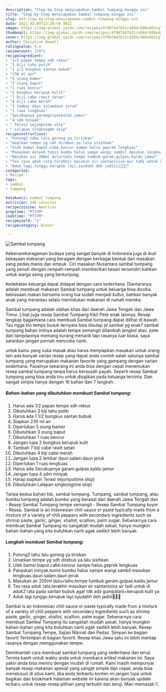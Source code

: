 ```yaml
---
description: "Step-by-Step menyiapakan Sambal tumpang minggu ini"
title: "Step-by-Step menyiapakan Sambal tumpang minggu ini"
slug: 443-step-by-step-menyiapakan-sambal-tumpang-minggu-ini
date: 2021-03-09T13:20:59.901Z
image: https://img-global.cpcdn.com/recipes/479874d7b31ca584/680x482cq70/sambal-tumpang-foto-resep-utama.jpg
thumbnail: https://img-global.cpcdn.com/recipes/479874d7b31ca584/680x482cq70/sambal-tumpang-foto-resep-utama.jpg
cover: https://img-global.cpcdn.com/recipes/479874d7b31ca584/680x482cq70/sambal-tumpang-foto-resep-utama.jpg
author: Christine Howell
ratingvalue: 4.4
reviewcount: 23973
recipeingredient:
- "1/2 papan tempe sdh rebus"
- "3 biji tahu putih"
- "1 1/2 bungkus santan bubuk"
- "230 ml air"
- "5 siung bamer"
- "3 siung baput"
- "1 ruas kencur"
- "2 bungkus kerupuk kulit"
- "7 biji cabe rawit setan"
- "4 biji cabe merah"
- "2 lembar daun salamdaun jeruk"
- "1 ruas lengkuas"
- "Secukupnya garamgulpaskaldu jamur"
- "4 sdm minyak"
- " Terasi sejumputme skip"
- " Lalapan singkongme skip"
recipeinstructions:
- "Potong2 tahu lalu goreng ya.tiriskan"
- "Umatkan tempe yg sdh direbus ya.lalu sisihkan"
- "Ulek bamer.baput.cabe.kencur sampe halus.geprek lengkuas"
- "Panaskan minyak.tumis bumbu halus sampe wangi sambil masukan lengkuas.daun salam.daun jeruk"
- "Masukan air 200ml dulu+tahu.tempe tumbuk.garam.gulpas.kaldu jamur"
- "Tes rasa aduk rata.terakhir masukan air santan(sisa air tadi untuk di aduk2 rata pada santan bubuk agar tdk ada gumpalan)+kerupuk kulit ya"
- "Aduk lagi.tunggu kerupuk layi.syudahh deh jadiiii🤤🤤🤤"
categories:
- Recipe
tags:
- sambal
- tumpang

katakunci: sambal tumpang 
nutrition: 246 calories
recipecuisine: American
preptime: "PT17M"
cooktime: "PT37M"
recipeyield: "1"
recipecategory: Dinner

---
```



![Sambal tumpang](https://img-global.cpcdn.com/recipes/479874d7b31ca584/680x482cq70/sambal-tumpang-foto-resep-utama.jpg)

Kebenarekaragaman budaya yang sangat banyak di Indonesia juga di ikuti kekayaan makanan yang beragam dengan berbagai bentuk dari masakan yang pedas,manis dan empuk. Ciri masakan Nusantara sambal tumpang yang penuh dengan rempah-rempah memberikan kesan tersendiri bahkan untuk warga asing yang berkunjung.


Kedekatan keluarga dapat didapat dengan cara sederhana. Diantaranya adalah membuat makanan Sambal tumpang untuk keluarga bisa dicoba. kebiasaan makan bersama orang tua sudah menjadi kultur, bahkan banyak anak yang merantau selalu merindukan makanan di rumah mereka.

Sambal tumpang adalah olahan khas dari daerah Jawa Tengah dan Jawa Timur. Lihat juga resep Sambal Tumpang Kikil Pete enak lainnya. Resep lengkap bagaimana cara membuat Sambal tumpang dapat dilihat di bawah. Tau ngga klo tempe busuk ternyata bisa disulap jd sambal yg enak? sambal tumpang bahan intinya adalah tempe semangit ditambah jengkol atau. pete. dari tampilannya memang kurang menarik tapi rasanya luar biasa. saya sarankan jangan pernah mencoba nanti.

untuk kamu yang suka masak atau harus menyiapkan masakan untuk orang lain ada banyak varian resep yang dapat anda contoh salah satunya sambal tumpang yang merupakan makanan favorite yang gampang dengan varian sederhana. Pasalnya sekarang ini anda bisa dengan cepat menemukan resep sambal tumpang tanpa harus bersusah payah.
Seperti resep Sambal tumpang yang bisa anda tiru untuk disajikan pada keluarga tercinta. Dan sangat simple hanya dengan 16 bahan dan 7 langkah.


<!--inarticleads1-->

##### Bahan-bahan yang dibutuhkan membuat Sambal tumpang:

1. Harus ada 1/2 papan tempe sdh rebus
1. Dibutuhkan 3 biji tahu putih
1. Harus ada 1 1/2 bungkus santan bubuk
1. Siapkan 230 ml air
1. Diperlukan 5 siung bamer
1. Dibutuhkan 3 siung baput
1. Dibutuhkan 1 ruas kencur
1. Jangan lupa 2 bungkus kerupuk kulit
1. Tambah 7 biji cabe rawit setan
1. Dibutuhkan 4 biji cabe merah
1. Jangan lupa 2 lembar daun salam.daun jeruk
1. Diperlukan 1 ruas lengkuas
1. Harus ada Secukupnya garam.gulpas.kaldu jamur
1. Jangan lupa 4 sdm minyak
1. Harap siapkan  Terasi sejumput(me skip)
1. Dibutuhkan  Lalapan singkong(me skip)


Tanpa kedua bahan tsb, sambal tumpang. Tumpang, sambal tumpang, atau bumbu tumpang adalah bumbu yang berasal dari daerah Jawa Tengah dan - Resep Sambal Tumpang tempe semangit - Resep Sambal Tumpang koyor - Resep. Sambal is an Indonesian chili sauce or paste typically made from a mixture of a variety of chili peppers with secondary ingredients such as shrimp paste, garlic, ginger, shallot, scallion, palm sugar. Sebenarnya cara membuat Sambal Tumpang itu sangatlah mudah sekali, hanya mungkin bahan-bahan yang kita butuhkan nanti agak sedikit lebih banyak. 

<!--inarticleads2-->

##### Langkah membuat  Sambal tumpang:

1. Potong2 tahu lalu goreng ya.tiriskan
1. Umatkan tempe yg sdh direbus ya.lalu sisihkan
1. Ulek bamer.baput.cabe.kencur sampe halus.geprek lengkuas
1. Panaskan minyak.tumis bumbu halus sampe wangi sambil masukan lengkuas.daun salam.daun jeruk
1. Masukan air 200ml dulu+tahu.tempe tumbuk.garam.gulpas.kaldu jamur
1. Tes rasa aduk rata.terakhir masukan air santan(sisa air tadi untuk di aduk2 rata pada santan bubuk agar tdk ada gumpalan)+kerupuk kulit ya
1. Aduk lagi.tunggu kerupuk layi.syudahh deh jadiiii🤤🤤🤤


Sambal is an Indonesian chili sauce or paste typically made from a mixture of a variety of chili peppers with secondary ingredients such as shrimp paste, garlic, ginger, shallot, scallion, palm sugar. Sebenarnya cara membuat Sambal Tumpang itu sangatlah mudah sekali, hanya mungkin bahan-bahan yang kita butuhkan nanti agak sedikit lebih banyak. Resep Sambal Tumpang Tempe, Sajian Nikmat dan Pedas. Simpan ke bagian favorit Tersimpan di bagian favorit. Resep khas Jawa satu ini lebih mantap rasanya dengan menggunakan tempe. 

Demikianlah cara membuat sambal tumpang yang sederhana dan teruji. Terima kasih untuk waktu anda untuk membaca artikel makanan ini. Saya yakin anda bisa meniru dengan mudah di rumah. Kami masih mempunyai banyak resep makanan spesial yang sangat simple dan cepat, anda bisa menelusuri di situs kami, jika anda terbantu konten ini jangan lupa untuk bagikan dan bookmark halaman website ini karena akan banyak update terbaru untuk resep-resep pilihan yang terbukti dan teruji. Mari memasak !!. 

